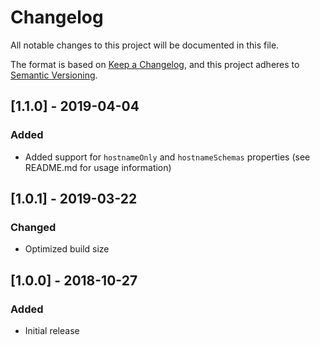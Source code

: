 # Changelog
All notable changes to this project will be documented in this file.

The format is based on [Keep a Changelog](https://keepachangelog.com/en/1.0.0/),
and this project adheres to [Semantic Versioning](https://semver.org/spec/v2.0.0.html).

## [1.1.0] - 2019-04-04
### Added
- Added support for `hostnameOnly` and `hostnameSchemas` properties (see README.md for usage information)

## [1.0.1] - 2019-03-22
### Changed
- Optimized build size

## [1.0.0] - 2018-10-27
### Added
- Initial release
